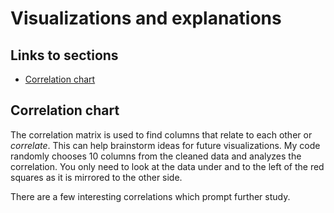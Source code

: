 # Visualizations and explanations

## Links to sections

- [Correlation chart](#correlation-chart)

## Correlation chart

The correlation matrix is used to find columns that relate to each other or _correlate_. This can help brainstorm ideas for future visualizations. My code randomly chooses 10 columns from the cleaned data and analyzes the correlation. You only need to look at the data under and to the left of the red squares as it is mirrored to the other side.

There are a few interesting correlations which prompt further study.
